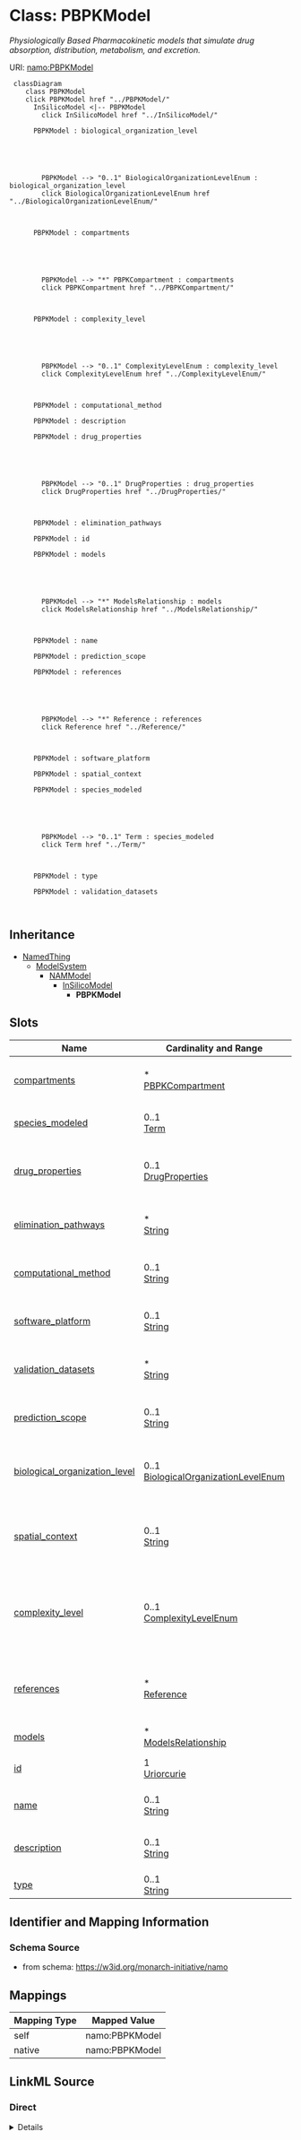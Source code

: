 

# Class: PBPKModel 


_Physiologically Based Pharmacokinetic models that simulate drug  absorption, distribution, metabolism, and excretion._





URI: [namo:PBPKModel](https://w3id.org/monarch-initiative/namo/PBPKModel)





```mermaid
 classDiagram
    class PBPKModel
    click PBPKModel href "../PBPKModel/"
      InSilicoModel <|-- PBPKModel
        click InSilicoModel href "../InSilicoModel/"
      
      PBPKModel : biological_organization_level
        
          
    
        
        
        PBPKModel --> "0..1" BiologicalOrganizationLevelEnum : biological_organization_level
        click BiologicalOrganizationLevelEnum href "../BiologicalOrganizationLevelEnum/"
    

        
      PBPKModel : compartments
        
          
    
        
        
        PBPKModel --> "*" PBPKCompartment : compartments
        click PBPKCompartment href "../PBPKCompartment/"
    

        
      PBPKModel : complexity_level
        
          
    
        
        
        PBPKModel --> "0..1" ComplexityLevelEnum : complexity_level
        click ComplexityLevelEnum href "../ComplexityLevelEnum/"
    

        
      PBPKModel : computational_method
        
      PBPKModel : description
        
      PBPKModel : drug_properties
        
          
    
        
        
        PBPKModel --> "0..1" DrugProperties : drug_properties
        click DrugProperties href "../DrugProperties/"
    

        
      PBPKModel : elimination_pathways
        
      PBPKModel : id
        
      PBPKModel : models
        
          
    
        
        
        PBPKModel --> "*" ModelsRelationship : models
        click ModelsRelationship href "../ModelsRelationship/"
    

        
      PBPKModel : name
        
      PBPKModel : prediction_scope
        
      PBPKModel : references
        
          
    
        
        
        PBPKModel --> "*" Reference : references
        click Reference href "../Reference/"
    

        
      PBPKModel : software_platform
        
      PBPKModel : spatial_context
        
      PBPKModel : species_modeled
        
          
    
        
        
        PBPKModel --> "0..1" Term : species_modeled
        click Term href "../Term/"
    

        
      PBPKModel : type
        
      PBPKModel : validation_datasets
        
      
```





## Inheritance
* [NamedThing](NamedThing.md)
    * [ModelSystem](ModelSystem.md)
        * [NAMModel](NAMModel.md)
            * [InSilicoModel](InSilicoModel.md)
                * **PBPKModel**



## Slots

| Name | Cardinality and Range | Description | Inheritance |
| ---  | --- | --- | --- |
| [compartments](compartments.md) | * <br/> [PBPKCompartment](PBPKCompartment.md) | Physiological compartments included in the model | direct |
| [species_modeled](species_modeled.md) | 0..1 <br/> [Term](Term.md) | Species for which the model is designed | direct |
| [drug_properties](drug_properties.md) | 0..1 <br/> [DrugProperties](DrugProperties.md) | Physicochemical and pharmacological properties modeled | direct |
| [elimination_pathways](elimination_pathways.md) | * <br/> [String](String.md) | Drug elimination and metabolism pathways included | direct |
| [computational_method](computational_method.md) | 0..1 <br/> [String](String.md) | Primary computational method or algorithm used | [InSilicoModel](InSilicoModel.md) |
| [software_platform](software_platform.md) | 0..1 <br/> [String](String.md) | Software platform or programming language used | [InSilicoModel](InSilicoModel.md) |
| [validation_datasets](validation_datasets.md) | * <br/> [String](String.md) | Datasets used for model training and validation | [InSilicoModel](InSilicoModel.md) |
| [prediction_scope](prediction_scope.md) | 0..1 <br/> [String](String.md) | Scope and limitations of model predictions | [InSilicoModel](InSilicoModel.md) |
| [biological_organization_level](biological_organization_level.md) | 0..1 <br/> [BiologicalOrganizationLevelEnum](BiologicalOrganizationLevelEnum.md) | The level of biological organization represented by the model | [NAMModel](NAMModel.md) |
| [spatial_context](spatial_context.md) | 0..1 <br/> [String](String.md) | Description of spatial organization and context captured by the model | [NAMModel](NAMModel.md) |
| [complexity_level](complexity_level.md) | 0..1 <br/> [ComplexityLevelEnum](ComplexityLevelEnum.md) | Level of biological complexity represented (subcellular, cellular, tissue, or... | [NAMModel](NAMModel.md) |
| [references](references.md) | * <br/> [Reference](Reference.md) | Literature references that describe, validate, or support this model | [NAMModel](NAMModel.md) |
| [models](models.md) | * <br/> [ModelsRelationship](ModelsRelationship.md) |  | [ModelSystem](ModelSystem.md) |
| [id](id.md) | 1 <br/> [Uriorcurie](Uriorcurie.md) | A unique identifier for a thing | [NamedThing](NamedThing.md) |
| [name](name.md) | 0..1 <br/> [String](String.md) | A human-readable name for a thing | [NamedThing](NamedThing.md) |
| [description](description.md) | 0..1 <br/> [String](String.md) | A human-readable description for a thing | [NamedThing](NamedThing.md) |
| [type](type.md) | 0..1 <br/> [String](String.md) |  | [NamedThing](NamedThing.md) |










## Identifier and Mapping Information






### Schema Source


* from schema: https://w3id.org/monarch-initiative/namo




## Mappings

| Mapping Type | Mapped Value |
| ---  | ---  |
| self | namo:PBPKModel |
| native | namo:PBPKModel |






## LinkML Source

<!-- TODO: investigate https://stackoverflow.com/questions/37606292/how-to-create-tabbed-code-blocks-in-mkdocs-or-sphinx -->

### Direct

<details>
```yaml
name: PBPKModel
description: Physiologically Based Pharmacokinetic models that simulate drug  absorption,
  distribution, metabolism, and excretion.
from_schema: https://w3id.org/monarch-initiative/namo
is_a: InSilicoModel
attributes:
  compartments:
    name: compartments
    description: Physiological compartments included in the model
    from_schema: https://w3id.org/monarch-initiative/namo
    rank: 1000
    domain_of:
    - PBPKModel
    range: PBPKCompartment
    multivalued: true
    inlined: true
    inlined_as_list: true
  species_modeled:
    name: species_modeled
    description: Species for which the model is designed
    from_schema: https://w3id.org/monarch-initiative/namo
    rank: 1000
    domain_of:
    - PBPKModel
    range: Term
    inlined: true
  drug_properties:
    name: drug_properties
    description: Physicochemical and pharmacological properties modeled
    from_schema: https://w3id.org/monarch-initiative/namo
    rank: 1000
    domain_of:
    - PBPKModel
    range: DrugProperties
    inlined: true
  elimination_pathways:
    name: elimination_pathways
    description: Drug elimination and metabolism pathways included
    from_schema: https://w3id.org/monarch-initiative/namo
    rank: 1000
    domain_of:
    - PBPKModel
    multivalued: true

```
</details>

### Induced

<details>
```yaml
name: PBPKModel
description: Physiologically Based Pharmacokinetic models that simulate drug  absorption,
  distribution, metabolism, and excretion.
from_schema: https://w3id.org/monarch-initiative/namo
is_a: InSilicoModel
attributes:
  compartments:
    name: compartments
    description: Physiological compartments included in the model
    from_schema: https://w3id.org/monarch-initiative/namo
    rank: 1000
    alias: compartments
    owner: PBPKModel
    domain_of:
    - PBPKModel
    range: PBPKCompartment
    multivalued: true
    inlined: true
    inlined_as_list: true
  species_modeled:
    name: species_modeled
    description: Species for which the model is designed
    from_schema: https://w3id.org/monarch-initiative/namo
    rank: 1000
    alias: species_modeled
    owner: PBPKModel
    domain_of:
    - PBPKModel
    range: Term
    inlined: true
  drug_properties:
    name: drug_properties
    description: Physicochemical and pharmacological properties modeled
    from_schema: https://w3id.org/monarch-initiative/namo
    rank: 1000
    alias: drug_properties
    owner: PBPKModel
    domain_of:
    - PBPKModel
    range: DrugProperties
    inlined: true
  elimination_pathways:
    name: elimination_pathways
    description: Drug elimination and metabolism pathways included
    from_schema: https://w3id.org/monarch-initiative/namo
    rank: 1000
    alias: elimination_pathways
    owner: PBPKModel
    domain_of:
    - PBPKModel
    range: string
    multivalued: true
  computational_method:
    name: computational_method
    description: Primary computational method or algorithm used
    from_schema: https://w3id.org/monarch-initiative/namo
    rank: 1000
    alias: computational_method
    owner: PBPKModel
    domain_of:
    - InSilicoModel
    range: string
  software_platform:
    name: software_platform
    description: Software platform or programming language used
    from_schema: https://w3id.org/monarch-initiative/namo
    rank: 1000
    alias: software_platform
    owner: PBPKModel
    domain_of:
    - InSilicoModel
    range: string
  validation_datasets:
    name: validation_datasets
    description: Datasets used for model training and validation
    from_schema: https://w3id.org/monarch-initiative/namo
    rank: 1000
    alias: validation_datasets
    owner: PBPKModel
    domain_of:
    - InSilicoModel
    range: string
    multivalued: true
  prediction_scope:
    name: prediction_scope
    description: Scope and limitations of model predictions
    from_schema: https://w3id.org/monarch-initiative/namo
    rank: 1000
    alias: prediction_scope
    owner: PBPKModel
    domain_of:
    - InSilicoModel
    range: string
  biological_organization_level:
    name: biological_organization_level
    description: The level of biological organization represented by the model
    from_schema: https://w3id.org/monarch-initiative/namo
    rank: 1000
    alias: biological_organization_level
    owner: PBPKModel
    domain_of:
    - NAMModel
    range: BiologicalOrganizationLevelEnum
  spatial_context:
    name: spatial_context
    description: Description of spatial organization and context captured by the model
    from_schema: https://w3id.org/monarch-initiative/namo
    rank: 1000
    alias: spatial_context
    owner: PBPKModel
    domain_of:
    - NAMModel
    range: string
  complexity_level:
    name: complexity_level
    description: Level of biological complexity represented (subcellular, cellular,
      tissue, organ, system)
    from_schema: https://w3id.org/monarch-initiative/namo
    rank: 1000
    alias: complexity_level
    owner: PBPKModel
    domain_of:
    - NAMModel
    range: ComplexityLevelEnum
  references:
    name: references
    description: Literature references that describe, validate, or support this model
    from_schema: https://w3id.org/monarch-initiative/namo
    rank: 1000
    alias: references
    owner: PBPKModel
    domain_of:
    - NAMModel
    range: Reference
    multivalued: true
    inlined: true
    inlined_as_list: true
  models:
    name: models
    from_schema: https://w3id.org/monarch-initiative/namo
    rank: 1000
    alias: models
    owner: PBPKModel
    domain_of:
    - ModelSystem
    range: ModelsRelationship
    multivalued: true
  id:
    name: id
    description: A unique identifier for a thing
    from_schema: https://w3id.org/monarch-initiative/namo
    rank: 1000
    slot_uri: schema:identifier
    identifier: true
    alias: id
    owner: PBPKModel
    domain_of:
    - NamedThing
    - Reference
    range: uriorcurie
    required: true
  name:
    name: name
    description: A human-readable name for a thing
    from_schema: https://w3id.org/monarch-initiative/namo
    rank: 1000
    slot_uri: schema:name
    alias: name
    owner: PBPKModel
    domain_of:
    - NamedThing
    range: string
  description:
    name: description
    description: A human-readable description for a thing
    from_schema: https://w3id.org/monarch-initiative/namo
    rank: 1000
    slot_uri: schema:description
    alias: description
    owner: PBPKModel
    domain_of:
    - NamedThing
    range: string
  type:
    name: type
    from_schema: https://w3id.org/monarch-initiative/namo
    rank: 1000
    designates_type: true
    alias: type
    owner: PBPKModel
    domain_of:
    - NamedThing
    range: string

```
</details>